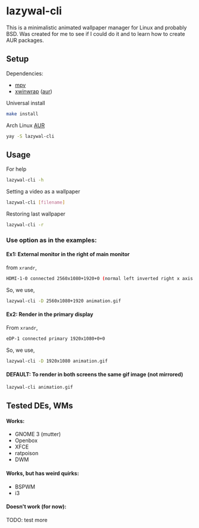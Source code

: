# lazywal-cli

This is a minimalistic animated wallpaper manager for Linux and probably BSD. Was created for me to see if I could do it and to learn how to create AUR packages.
## Setup

Dependencies:
* [mpv](https://github.com/mpv-player/mpv)
* [xwinwrap](https://github.com/ujjwal96/xwinwrap) ([aur](https://aur.archlinux.org/packages/xwinwrap-git/))

Universal install
```bash
make install
```
Arch Linux [AUR](https://aur.archlinux.org/packages/lazywal-cli/)
```bash
yay -S lazywal-cli
```
## Usage

For help
```bash
lazywal-cli -h
```
Setting a video as a wallpaper
```bash
lazywal-cli [filename]
```
Restoring last wallpaper
```bash
lazywal-cli -r
```

### Use option as in the examples:

#### Ex1: External monitor in the right of main monitor

from `xrandr`,
```bash
HDMI-1-0 connected 2560x1080+1920+0 (normal left inverted right x axis y axis) 673mm x 284mm
```

So, we use,
```bash
lazywal-cli -D 2560x1080+1920 animation.gif
```

#### Ex2: Render in the primary display

From `xrandr`,
```bash
eDP-1 connected primary 1920x1080+0+0
```

So, we use,
```sh
lazywal-cli -D 1920x1080 animation.gif
```

#### DEFAULT: To render in both screens the same gif image (not mirrored)

```sh
lazywal-cli animation.gif
```

## Tested DEs, WMs

#### Works:
* GNOME 3 (mutter)
* Openbox
* XFCE
* ratpoison
* DWM
#### Works, but has weird quirks:
* BSPWM
* i3
#### Doesn't work (for now):
TODO: test more
